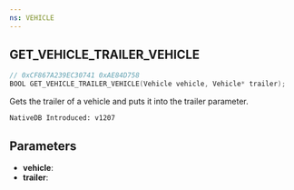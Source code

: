 ```yaml
---
ns: VEHICLE
---
```

## GET_VEHICLE_TRAILER_VEHICLE

```c
// 0xCF867A239EC30741 0xAE84D758
BOOL GET_VEHICLE_TRAILER_VEHICLE(Vehicle vehicle, Vehicle* trailer);
```

Gets the trailer of a vehicle and puts it into the trailer parameter.

```
NativeDB Introduced: v1207
```

## Parameters
* **vehicle**:
* **trailer**:
